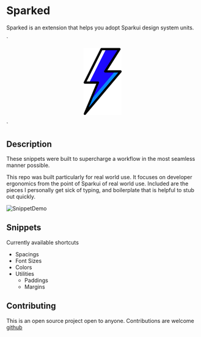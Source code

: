 # Sparked

Sparked is an extension that helps you adopt Sparkui design system units.

`<p align="center">
  <img width="100" src="https://github.com/majidzeno/sparked/blob/master/images/sparked-logo.png" alt="sparked-hero">
</p>`


## Description

These snippets were built to supercharge a workflow in the most seamless manner possible.

This repo was built particularly for real world use. It focuses on developer ergonomics from the point of Sparkui of real world use. Included are the pieces I personally get sick of typing, and boilerplate that is helpful to stub out quickly.

![SnippetDemo]()
## Snippets
Currently available shortcuts
  - Spacings
  - Font Sizes
  - Colors
  - Utilities
    - Paddings
    - Margins
## Contributing

This is an open source project open to anyone. Contributions are welcome [github](https://github.com/majidzeno/sparked)